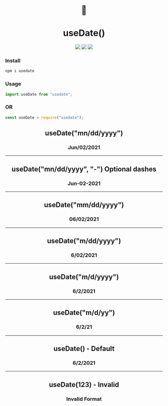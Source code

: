 
<div  align=center>

<h1  align=center border-bottom: none> 📅</h1>

<h1  align=center> useDate()</h1>

<img  src='https://img.shields.io/npm/v/usedate.svg?style=flat'>

<img  src='https://img.shields.io/npm/dt/usedate.svg?style=flat'>

<img  src='https://img.shields.io/npm/l/usedate.svg?style=flat'>

</div>



<div  style=" border-radius:10px">
<h3 >Install</h3> 

```js
npm i usedate
```

<h3>Usage</h3>


```js
import useDate from "usedate";
```
 <h3>OR</h3>

```js
const useDate = require("usedate");
```
</div>
<h2 align=center> useDate("mn/dd/yyyy")</h2>

<h3 align=center> Jun/02/2021</h3>

<hr>

  

<h2 align=center> useDate("mn/dd/yyyy", "-") Optional dashes</h2>

<h3 align=center> Jun-02-2021 </h3>

  

<hr>

  

<h2 align=center> useDate("mm/dd/yyyy")</h2>

<h3 align=center> 06/02/2021 </h3>

<hr>

  

<h2 align=center>useDate("m/dd/yyyy")</h2>

<h3 align=center> 6/02/2021</h3>

<hr>

  

<h2 align=center> useDate("m/d/yyyy") </h2>

<h3 align=center>6/2/2021</h3>

<hr>

  

<h2 align=center> useDate("m/d/yy")</h2>

<h3 align=center> 6/2/21</h3>

<hr>

  

<h2 align=center>useDate() - Default

<h3 align=center> 6/2/2021</h3>

<hr>

  

<h2 align=center> useDate(123) - Invalid</h2>

<h3 align=center>Invalid Format</h3>
